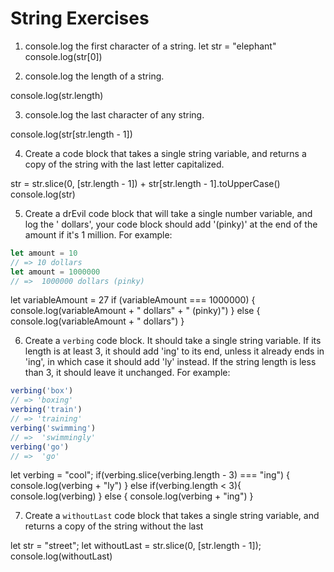 # String Exercises

1. console.log the first character of a string.
let str = "elephant"
console.log(str[0])

2. console.log the length of a string.

console.log(str.length)

3. console.log the last character of any string.

console.log(str[str.length - 1])

4. Create a code block that takes a single string variable, and returns a copy of the string with the last letter capitalized.

str = str.slice(0, [str.length - 1]) + str[str.length - 1].toUpperCase()
console.log(str)

5. Create a drEvil code block that will take a single number variable, and log the '<variablbeAmount> dollars',
your code block should add '(pinky)' at the end of the amount if it's 1 million. For example:

```js
let amount = 10
// => 10 dollars
let amount = 1000000
// =>  1000000 dollars (pinky)
```

let variableAmount = 27
if (variableAmount === 1000000) {
  console.log(variableAmount + " dollars" + " (pinky)")
} else {
  console.log(variableAmount + " dollars")
}


6. Create a `verbing` code block. It should take a single string variable. If its length is at least 3, it should add 'ing' to its end, unless it already ends in 'ing', in which case it should add 'ly' instead. If the string length is less than 3, it should leave it unchanged.
For example:

```js
verbing('box')
// => 'boxing'
verbing('train')
// => 'training'
verbing('swimming')
// =>  'swimmingly'
verbing('go')
// =>  'go'
```
let verbing = "cool";
if(verbing.slice(verbing.length - 3) === "ing") {
  console.log(verbing + "ly")
}
else if(verbing.length < 3){
  console.log(verbing)
} else {
  console.log(verbing + "ing")
}



7. Create a `withoutLast` code block that takes a single string variable, and returns a copy of the string without the  last

let str = "street";
let withoutLast = str.slice(0, [str.length - 1]);
console.log(withoutLast)
